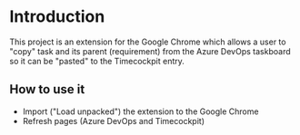 # Introduction
This project is an extension for the Google Chrome which allows a user to "copy" task and its parent (requirement) from the Azure DevOps taskboard so it can be "pasted" to the Timecockpit entry.

## How to use it
- Import ("Load unpacked") the extension to the Google Chrome
- Refresh pages (Azure DevOps and Timecockpit)

